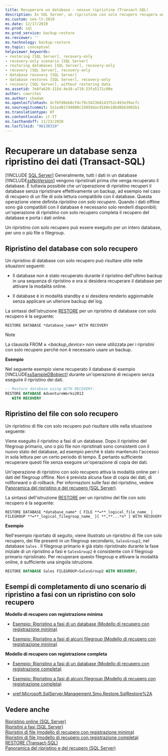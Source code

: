 ```yaml
---
title: Recuperare un database - nessun ripristino (Transact-SQL)
description: In SQL Server, un ripristino con solo recupero recupera un database senza ripristinare un backup, in genere come ultimo passaggio durante il ripristino di una sequenza di backup.
ms.custom: seo-lt-2019
ms.date: 12/17/2019
ms.prod: sql
ms.prod_service: backup-restore
ms.reviewer: ''
ms.technology: backup-restore
ms.topic: conceptual
helpviewer_keywords:
- restoring [SQL Server], recovery-only
- recovery-only scenario [SQL Server]
- restoring databases [SQL Server], recovery-only
- recovery [SQL Server], recovery-only
- database recovery [SQL Server]
- database restores [SQL Server], recovery-only
- recovery [SQL Server], without restoring data
ms.assetid: 7e8fa620-315d-4e10-a718-23fa5171c09e
author: cawrites
ms.author: chadam
ms.openlocfilehash: dcf6fd0eb8cf4c79c542368143752c493e39acfc
ms.sourcegitcommit: 5a1ed81749800c33059dac91b0e18bd8bb3081b1
ms.translationtype: HT
ms.contentlocale: it-IT
ms.lasthandoff: 11/23/2020
ms.locfileid: "96130319"
---
```

# <a name="recover-a-database-without-restoring-data-transact-sql"></a>Recuperare un database senza ripristino dei dati (Transact-SQL)
 [!INCLUDE [SQL Server](../../includes/applies-to-version/sqlserver.md)]
  Generalmente, tutti i dati in un database [!INCLUDE[ssNoVersion](../../includes/ssnoversion-md.md)] vengono ripristinati prima che venga recuperato il database. È tuttavia possibile che un'operazione di ripristino recuperi il database senza ripristinare effettivamente un backup, ad esempio nel caso di recupero di un file di sola lettura compatibile con il database. Questa operazione viene definita *ripristino con solo recupero*. Quando i dati offline sono già compatibili con il database è necessario solo renderli disponibili; un'operazione di ripristino con solo recupero completa il recupero del database e porta i dati online.  
  
 Un ripristino con solo recupero può essere eseguito per un intero database, per uno o più file o filegroup.  
  
## <a name="recovery-only-database-restore"></a>Ripristino del database con solo recupero  
 Un ripristino di database con solo recupero può risultare utile nelle situazioni seguenti:  
  
-   Il database non è stato recuperato durante il ripristino dell'ultimo backup in una sequenza di ripristino e ora si desidera recuperare il database per attivare la modalità online.  
  
-   Il database è in modalità standby e si desidera renderlo aggiornabile senza applicare un ulteriore backup del log.  
  
 La sintassi dell'istruzione [RESTORE](../../t-sql/statements/restore-statements-transact-sql.md) per un ripristino di database con solo recupero è la seguente:  
  
 `RESTORE DATABASE *database_name* WITH RECOVERY`  
  
> [!NOTE]  
> La clausola FROM **=** \<*backup_device>* non viene utilizzata per i ripristini con solo recupero perché non è necessario usare un backup.  
  
 **Esempio**  
  
 Nel seguente esempio viene recuperato il database di esempio [!INCLUDE[ssSampleDBobject](../../includes/sssampledbobject-md.md)] durante un'operazione di recupero senza eseguire il ripristino dei dati.  
  
```sql  
-- Restore database using WITH RECOVERY.  
RESTORE DATABASE AdventureWorks2012  
   WITH RECOVERY  
```  
  
## <a name="recovery-only-file-restore"></a>Ripristino del file con solo recupero  
 Un ripristino di file con solo recupero può risultare utile nella situazione seguente:  
  
 Viene eseguito il ripristino a fasi di un database. Dopo il ripristino del filegroup primario, uno o più file non ripristinati sono consistenti con il nuovo stato del database, ad esempio perché è stato mantenuto l'accesso in sola lettura per un certo periodo di tempo. È pertanto sufficiente recuperare questi file senza eseguire un'operazione di copia dei dati.  
  
 Un'operazione di ripristino con solo recupero attiva la modalità online per i dati del filegroup offline. Non è prevista alcuna fase di copia dei dati, di rollforward o di rollback. Per informazioni sulle fasi del ripristino, vedere [Panoramica del ripristino e del recupero &#40;SQL Server&#41;](../../relational-databases/backup-restore/restore-and-recovery-overview-sql-server.md#TlogAndRecovery).  
  
 La sintassi dell'istruzione [RESTORE](../../t-sql/statements/restore-statements-transact-sql.md) per un ripristino del file con solo recupero è la seguente:  
  
 `RESTORE DATABASE *database_name* { FILE **=**_logical_file_name_ | FILEGROUP **=**_logical_filegroup_name_ }[ **,**...*n* ] WITH RECOVERY`  
  
 **Esempio**  
  
 Nell'esempio riportato di seguito, viene illustrato un ripristino di file con solo recupero, dei file presenti in un filegroup secondario, `SalesGroup2`, nel database `Sales` . Il filegroup primario è già stato ripristinato durante la fase iniziale di un ripristino a fasi e `SalesGroup2` è consistente con il filegroup primario ripristinato. Per recuperare questo filegroup e attivare la modalità online, è sufficiente una singola istruzione.  
  
```sql  
RESTORE DATABASE Sales FILEGROUP=SalesGroup2 WITH RECOVERY;  
```  
  
## <a name="examples-of-completing-a-piecemeal-restore-scenario-with-a-recovery-only-restore"></a>Esempi di completamento di uno scenario di ripristino a fasi con un ripristino con solo recupero  
 **Modello di recupero con registrazione minima**  
  
-   [Esempio: Ripristino a fasi di un database &#40;Modello di recupero con registrazione minima&#41;](../../relational-databases/backup-restore/example-piecemeal-restore-of-database-simple-recovery-model.md)  
  
-   [Esempio: Ripristino a fasi di alcuni filegroup &#40;Modello di recupero con registrazione minima&#41;](../../relational-databases/backup-restore/example-piecemeal-restore-of-only-some-filegroups-simple-recovery-model.md)  
  
 **Modello di recupero con registrazione completa**  
  
-   [Esempio: Ripristino a fasi di un database &#40;Modello di recupero con registrazione completa&#41;](../../relational-databases/backup-restore/example-piecemeal-restore-of-database-full-recovery-model.md)  
  
-   [Esempio: Ripristino a fasi di alcuni filegroup &#40;Modello di recupero con registrazione completa&#41;](../../relational-databases/backup-restore/example-piecemeal-restore-of-only-some-filegroups-full-recovery-model.md)  
  
-   <xref:Microsoft.SqlServer.Management.Smo.Restore.SqlRestore%2A>  
  
## <a name="see-also"></a>Vedere anche  
 [Ripristino online &#40;SQL Server&#41;](../../relational-databases/backup-restore/online-restore-sql-server.md)   
 [Ripristini a fasi &#40;SQL Server&#41;](../../relational-databases/backup-restore/piecemeal-restores-sql-server.md)   
 [Ripristini di file &#40;modello di recupero con registrazione minima&#41;](../../relational-databases/backup-restore/file-restores-simple-recovery-model.md)   
 [Ripristini di file &#40;modello di recupero con registrazione completa&#41;](../../relational-databases/backup-restore/file-restores-full-recovery-model.md)   
 [RESTORE &#40;Transact-SQL&#41;](../../t-sql/statements/restore-statements-transact-sql.md)  
 [Panoramica del ripristino e del recupero (SQL Server)](../../relational-databases/backup-restore/restore-and-recovery-overview-sql-server.md) 
  
